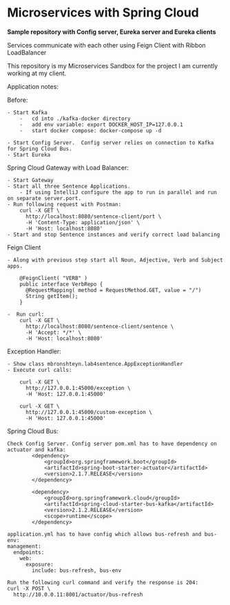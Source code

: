 # Microservices with Spring Cloud

**Sample repository with Config server, Eureka server and Eureka clients**

Services communicate with each other using Feign Client with Ribbon LoadBalancer

This repository is my Microservices Sandbox for the project I am currently working at my client. 

Application notes:

Before:

    - Start Kafka
        -   cd into ./kafka-docker directory
        -   add env variable: export DOCKER_HOST_IP=127.0.0.1
        -   start docker compose: docker-compose up -d
        
    - Start Config Server.  Config server relies on connection to Kafka for Spring Cloud Bus.
    - Start Eureka

Spring Cloud Gateway with Load Balancer:

    - Start Gateway
    - Start all three Sentence Applications. 
        - If using IntelliJ configure the app to run in parallel and run on separate server.port.
    - Run following request with Postman:
        curl -X GET \
          http://localhost:8080/sentence-client/port \
          -H 'Content-Type: application/json' \
          -H 'Host: localhost:8080'
    - Start and stop Sentence instances and verify correct load balancing

Feign Client

    - Along with previous step start all Noun, Adjective, Verb and Subject apps.
    
        @FeignClient( "VERB" )
        public interface VerbRepo {
          @RequestMapping( method = RequestMethod.GET, value = "/")
          String getItem();
        }
   
    -  Run curl:
        curl -X GET \
          http://localhost:8080/sentence-client/sentence \
          -H 'Accept: */*' \
          -H 'Host: localhost:8080'

Exception Handler:

    - Show class mbronshteyn.lab4sentence.AppExceptionHandler
    - Execute curl calls:
    
        curl -X GET \
          http://127.0.0.1:45000/exception \
          -H 'Host: 127.0.0.1:45000'

        curl -X GET \
          http://127.0.0.1:45000/custom-exception \
          -H 'Host: 127.0.0.1:45000'

Spring Cloud Bus:
    
    Check Config Server. Config server pom.xml has to have dependency on actuator and kafka:
            <dependency>
                <groupId>org.springframework.boot</groupId>
                <artifactId>spring-boot-starter-actuator</artifactId>
                <version>2.1.7.RELEASE</version>
            </dependency>
            
            <dependency>
                <groupId>org.springframework.cloud</groupId>
                <artifactId>spring-cloud-starter-bus-kafka</artifactId>
                <version>2.1.2.RELEASE</version>
                <scope>runtime</scope>
            </dependency>  
    
    application.yml has to have config which allows bus-refresh and bus-env:
    management:
      endpoints:
        web:
          exposure:
            include: bus-refresh, bus-env
            
    Run the following curl command and verify the response is 204:
    curl -X POST \
      http://10.0.0.11:8001/actuator/bus-refresh 
      
    




